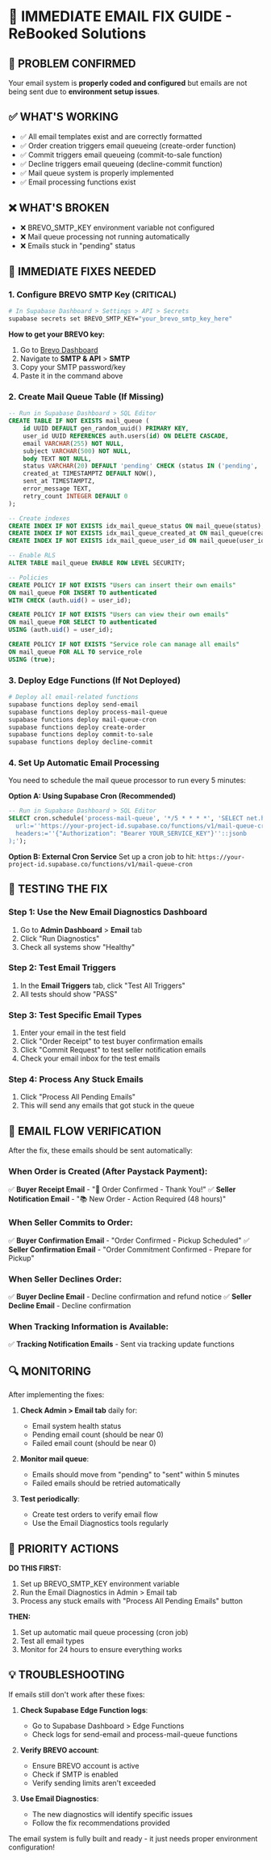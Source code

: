 # 🚨 IMMEDIATE EMAIL FIX GUIDE - ReBooked Solutions

## 🎯 PROBLEM CONFIRMED
Your email system is **properly coded and configured** but emails are not being sent due to **environment setup issues**.

## ✅ WHAT'S WORKING
- ✅ All email templates exist and are correctly formatted
- ✅ Order creation triggers email queueing (create-order function)
- ✅ Commit triggers email queueing (commit-to-sale function)
- ✅ Decline triggers email queueing (decline-commit function)
- ✅ Mail queue system is properly implemented
- ✅ Email processing functions exist

## ❌ WHAT'S BROKEN
- ❌ BREVO_SMTP_KEY environment variable not configured
- ❌ Mail queue processing not running automatically
- ❌ Emails stuck in "pending" status

## 🔧 IMMEDIATE FIXES NEEDED

### 1. Configure BREVO SMTP Key (CRITICAL)
```bash
# In Supabase Dashboard > Settings > API > Secrets
supabase secrets set BREVO_SMTP_KEY="your_brevo_smtp_key_here"
```

**How to get your BREVO key:**
1. Go to [Brevo Dashboard](https://app.brevo.com)
2. Navigate to **SMTP & API** > **SMTP**
3. Copy your SMTP password/key
4. Paste it in the command above

### 2. Create Mail Queue Table (If Missing)
```sql
-- Run in Supabase Dashboard > SQL Editor
CREATE TABLE IF NOT EXISTS mail_queue (
    id UUID DEFAULT gen_random_uuid() PRIMARY KEY,
    user_id UUID REFERENCES auth.users(id) ON DELETE CASCADE,
    email VARCHAR(255) NOT NULL,
    subject VARCHAR(500) NOT NULL,
    body TEXT NOT NULL,
    status VARCHAR(20) DEFAULT 'pending' CHECK (status IN ('pending', 'sent', 'failed')),
    created_at TIMESTAMPTZ DEFAULT NOW(),
    sent_at TIMESTAMPTZ,
    error_message TEXT,
    retry_count INTEGER DEFAULT 0
);

-- Create indexes
CREATE INDEX IF NOT EXISTS idx_mail_queue_status ON mail_queue(status);
CREATE INDEX IF NOT EXISTS idx_mail_queue_created_at ON mail_queue(created_at);
CREATE INDEX IF NOT EXISTS idx_mail_queue_user_id ON mail_queue(user_id);

-- Enable RLS
ALTER TABLE mail_queue ENABLE ROW LEVEL SECURITY;

-- Policies
CREATE POLICY IF NOT EXISTS "Users can insert their own emails"
ON mail_queue FOR INSERT TO authenticated
WITH CHECK (auth.uid() = user_id);

CREATE POLICY IF NOT EXISTS "Users can view their own emails"
ON mail_queue FOR SELECT TO authenticated
USING (auth.uid() = user_id);

CREATE POLICY IF NOT EXISTS "Service role can manage all emails"
ON mail_queue FOR ALL TO service_role
USING (true);
```

### 3. Deploy Edge Functions (If Not Deployed)
```bash
# Deploy all email-related functions
supabase functions deploy send-email
supabase functions deploy process-mail-queue
supabase functions deploy mail-queue-cron
supabase functions deploy create-order
supabase functions deploy commit-to-sale
supabase functions deploy decline-commit
```

### 4. Set Up Automatic Email Processing
You need to schedule the mail queue processor to run every 5 minutes:

**Option A: Using Supabase Cron (Recommended)**
```sql
-- Run in Supabase Dashboard > SQL Editor
SELECT cron.schedule('process-mail-queue', '*/5 * * * *', 'SELECT net.http_post(
  url:=''https://your-project-id.supabase.co/functions/v1/mail-queue-cron'',
  headers:=''{"Authorization": "Bearer YOUR_SERVICE_KEY"}''::jsonb
);');
```

**Option B: External Cron Service**
Set up a cron job to hit: `https://your-project-id.supabase.co/functions/v1/mail-queue-cron`

## 🧪 TESTING THE FIX

### Step 1: Use the New Email Diagnostics Dashboard
1. Go to **Admin Dashboard** > **Email** tab
2. Click "Run Diagnostics"
3. Check all systems show "Healthy"

### Step 2: Test Email Triggers
1. In the **Email Triggers** tab, click "Test All Triggers"
2. All tests should show "PASS"

### Step 3: Test Specific Email Types
1. Enter your email in the test field
2. Click "Order Receipt" to test buyer confirmation emails
3. Click "Commit Request" to test seller notification emails
4. Check your email inbox for the test emails

### Step 4: Process Any Stuck Emails
1. Click "Process All Pending Emails"
2. This will send any emails that got stuck in the queue

## 📧 EMAIL FLOW VERIFICATION

After the fix, these emails should be sent automatically:

### When Order is Created (After Paystack Payment):
✅ **Buyer Receipt Email** - "🎉 Order Confirmed - Thank You!"
✅ **Seller Notification Email** - "📚 New Order - Action Required (48 hours)"

### When Seller Commits to Order:
✅ **Buyer Confirmation Email** - "Order Confirmed - Pickup Scheduled"
✅ **Seller Confirmation Email** - "Order Commitment Confirmed - Prepare for Pickup"

### When Seller Declines Order:
✅ **Buyer Decline Email** - Decline confirmation and refund notice
✅ **Seller Decline Email** - Decline confirmation

### When Tracking Information is Available:
✅ **Tracking Notification Emails** - Sent via tracking update functions

## 🔍 MONITORING

After implementing the fixes:

1. **Check Admin > Email tab** daily for:
   - Email system health status
   - Pending email count (should be near 0)
   - Failed email count (should be near 0)

2. **Monitor mail queue**:
   - Emails should move from "pending" to "sent" within 5 minutes
   - Failed emails should be retried automatically

3. **Test periodically**:
   - Create test orders to verify email flow
   - Use the Email Diagnostics tools regularly

## 🚨 PRIORITY ACTIONS

**DO THIS FIRST:**
1. Set up BREVO_SMTP_KEY environment variable
2. Run the Email Diagnostics in Admin > Email tab
3. Process any stuck emails with "Process All Pending Emails" button

**THEN:**
1. Set up automatic mail queue processing (cron job)
2. Test all email types
3. Monitor for 24 hours to ensure everything works

## 💡 TROUBLESHOOTING

If emails still don't work after these fixes:

1. **Check Supabase Edge Function logs**:
   - Go to Supabase Dashboard > Edge Functions
   - Check logs for send-email and process-mail-queue functions

2. **Verify BREVO account**:
   - Ensure BREVO account is active
   - Check if SMTP is enabled
   - Verify sending limits aren't exceeded

3. **Use Email Diagnostics**:
   - The new diagnostics will identify specific issues
   - Follow the fix recommendations provided

The email system is fully built and ready - it just needs proper environment configuration!
